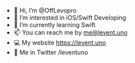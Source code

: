 - 👋 Hi, I’m @OffLevopro
- 👀 I’m interested in iOS/Swift Developing
- 🌱 I’m currently learning Swift
- 📫 You can reach me by me@levent.uno
- 💻 My website https://levent.uno
- 🦜 Me in Twitter /leventuno

<!---
OffLevopro/OffLevopro is a ✨ special ✨ repository because its `README.md` (this file) appears on your GitHub profile.
You can click the Preview link to take a look at your changes.
--->
